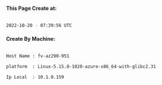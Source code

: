 
   
#### This Page Create at:

```bash

2022-10-20 - 07:39:56 UTC

```

#### Create By Machine:

```bash

Host Name : fv-az290-951

platform  : Linux-5.15.0-1020-azure-x86_64-with-glibc2.31

Ip Local  : 10.1.0.159

```

